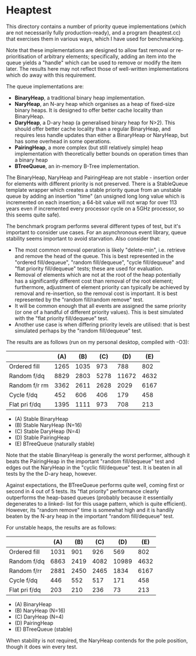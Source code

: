 # Heaptest

This directory contains a number of priority queue implementations (which
are not necessarily fully production-ready), and a program (heaptest.cc) that
exercises them in various ways, which I have used for benchmarking.

Note that these implementations are designed to allow fast removal or re-
prioritisation of arbitrary elements; specifically, adding an item into the
queue yields a "handle" which can be used to remove or modify the item later.
The results here may not reflect those of well-written implementations which
do away with this requirement.

The queue implementations are:

 * **BinaryHeap**, a traditional binary heap implementation.
 * **NaryHeap**, an N-ary heap which organises as a heap of fixed-size binary
   heaps. It is designed to offer better cache locality than BinaryHeap.
 * **DaryHeap**, a D-ary heap (a generalised binary heap for N>2). This should
   offer better cache locality than a regular BinaryHeap, and requires less
   handle updates than either a BinaryHeap or NaryHeap, but has some overhead
   in some operations.
 * **PairingHeap**, a more complex (but still relatively simple) heap
   implementation with theoretically better bounds on operation times
   than a binary heap
 * **BTreeQueue**, an in-memory B-Tree implementation.

The BinaryHeap, NaryHeap and PairingHeap are not stable - insertion order for
elements with different priority is not preserved. There is a StableQueue
template wrapper which creates a stable priority queue from an unstable queue
by adding an insertion "time" (an unsigned long long value which is
incremented on each insertion; a 64-bit value will not wrap for over 113 years
even if incremented every processor cycle on a 5GHz processor, so this seems
quite safe).

The benchmark program performs several different types of test, but it's
important to consider use cases. For an asynchronous event library, queue
stability seems important to avoid starvation. Also consider that:

 * The most common removal operation is likely "delete-min", i.e. retrieve
   and remove the head of the queue. This is best represented in the
   "ordered fill/dequeue", "random fill/dequeue", "cycle fill/dequeue"
   and "flat priority fill/dequeue" tests; these are used for evaluation.
 * Removal of elements which are not at the root of the heap potentially
   has a significantly different cost than removal of the root element;
   furthermore, adjustment of element priority can typically be achieved
   by removal and re-insertion, so the removal cost is important. It is
   best represented by the "random fill/random remove" test.
 * It will be common enough that all events are assigned the same priority
   (or one of a handful of different priority values). This is best
   simulated with the "flat priority fill/dequeue" test.
 * Another use case is when differing priority levels are utilised: that is
   best simulated perhaps by the "random fill/dequeue" test.

The results are as follows (run on my personal desktop, compiled with -O3):

|                |   (A) |   (B) |   (C) |   (D) |   (E) |
| -------------- | ----- | ----- | ----- | ----- | ----- |
| Ordered fill   |  1265 |  1035 |   973 |   788 |   802 |
| Random f/dq    |  8829 |  2803 |  5278 | 11672 |  4632 |
| Random f/r rm  |  3362 |  2611 |  2628 |  2029 |  6167 |
| Cycle f/dq     |   452 |   606 |   406 |   179 |   458 |
| Flat pri f/dq  |  1395 |  1111 |   973 |   708 |   213 |

 * (A) Stable BinaryHeap
 * (B) Stable NaryHeap (N=16)
 * (C) Stable DaryHeap (N=4)
 * (D) Stable PairingHeap
 * (E) BTreeQueue (naturally stable)


Note that the stable BinaryHeap is generally the worst performer, although it
beats the PairingHeap in the important "random fill/dequeue" test and edges
out the NaryHeap in the "cyclic fill/dequeue" test. It is beaten in all tests
by the the D-ary heap, however.

Against expectations, the BTreeQueue performs quite well, coming first or
second in 4 out of 5 tests. Its "flat priority" performance clearly outperforms
the heap-based queues (probably because it essentially degenerates to a linked-
list for this usage pattern, which is quite efficient). However, its "random
remove" time is somewhat high and it is handily beaten by the N-ary heap in the
important "random fill/dequeue" test.

For unstable heaps, the results are as follows:

|                |   (A) |   (B) |   (C) |   (D) |   (E) |
| -------------- | ----- | ----- | ----- | ----- | ----- |
| Ordered fill   |  1031 |   901 |   926 |   569 |   802 |
| Random f/dq    |  6863 |  2419 |  4082 | 10989 |  4632 |
| Random f/rr    |  2881 |  2450 |  2465 |  1834 |  6167 |
| Cycle f/dq     |   446 |   552 |   517 |   171 |   458 |
| Flat pri f/dq  |   203 |   210 |   236 |    73 |   213 |

 * (A) BinaryHeap
 * (B) NaryHeap (N=16)
 * (C) DaryHeap (N=4)
 * (D) PairingHeap
 * (E) BTreeQueue (stable)


When stability is not required, the NaryHeap contends for the pole position,
though it does win every test.
